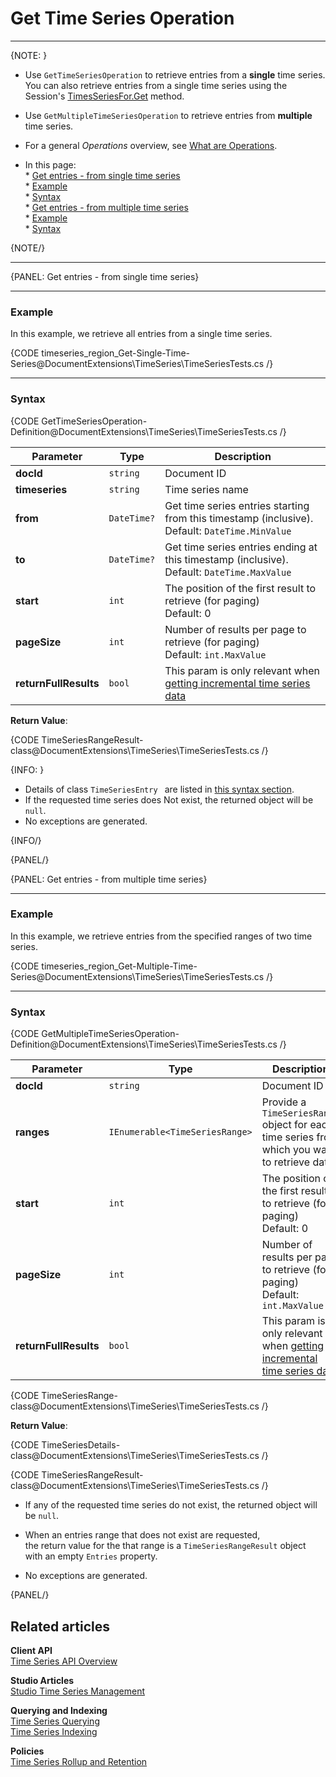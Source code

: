 ﻿# Get Time Series Operation
---

{NOTE: }

* Use `GetTimeSeriesOperation` to retrieve entries from a **single** time series.  
  You can also retrieve entries from a single time series using the Session's [TimesSeriesFor.Get](../../../../document-extensions/timeseries/client-api/session/get/get-entries) method.

* Use `GetMultipleTimeSeriesOperation` to retrieve entries from **multiple** time series.

* For a general _Operations_ overview, see [What are Operations](../../../../client-api/operations/what-are-operations).

* In this page:  
      * [Get entries - from single time series](../../../../document-extensions/timeseries/client-api/operations/get#get-entries---from-single-time-series)  
         * [Example](../../../../document-extensions/timeseries/client-api/operations/get#example)  
         * [Syntax](../../../../document-extensions/timeseries/client-api/operations/get#syntax)  
      * [Get entries - from multiple time series](../../../../document-extensions/timeseries/client-api/operations/get#get-entries---from-multiple-time-series)  
         * [Example](../../../../document-extensions/timeseries/client-api/operations/get#example-1)  
         * [Syntax](../../../../document-extensions/timeseries/client-api/operations/get#syntax-1)  

{NOTE/}

---

{PANEL: Get entries - from single time series}

---

### Example

In this example, we retrieve all entries from a single time series.  

{CODE timeseries_region_Get-Single-Time-Series@DocumentExtensions\TimeSeries\TimeSeriesTests.cs /}

---

### Syntax

{CODE GetTimeSeriesOperation-Definition@DocumentExtensions\TimeSeries\TimeSeriesTests.cs /}

| Parameter             | Type        | Description                                                                                                                                                           |
|-----------------------|-------------|-----------------------------------------------------------------------------------------------------------------------------------------------------------------------|
| **docId**             | `string`    | Document ID                                                                                                                                                           |
| **timeseries**        | `string`    | Time series name                                                                                                                                                      |
| **from**              | `DateTime?` | Get time series entries starting from this timestamp (inclusive).<br> Default: `DateTime.MinValue`                                                                    |
| **to**                | `DateTime?` | Get time series entries ending at this timestamp (inclusive).<br> Default: `DateTime.MaxValue`                                                                        |
| **start**             | `int`       | The position of the first result to retrieve (for paging)<br>Default: 0                                                                                                                                              |
| **pageSize**          | `int`       | Number of results per page to retrieve (for paging)<br>Default: `int.MaxValue`                                                                                                                                                  |
| **returnFullResults** | `bool`      | This param is only relevant when [getting incremental time series data](../../../../document-extensions/timeseries/incremental-time-series/client-api/operations/get) |

**Return Value**: 

{CODE TimeSeriesRangeResult-class@DocumentExtensions\TimeSeries\TimeSeriesTests.cs /}  

{INFO: }

* Details of class `TimeSeriesEntry ` are listed in [this syntax section](../../../../document-extensions/timeseries/client-api/session/get/get-entries#syntax).
* If the requested time series does Not exist, the returned object will be `null`.
* No exceptions are generated.

{INFO/}

{PANEL/}

{PANEL: Get entries - from multiple time series}

---

### Example

In this example, we retrieve entries from the specified ranges of two time series.

{CODE timeseries_region_Get-Multiple-Time-Series@DocumentExtensions\TimeSeries\TimeSeriesTests.cs /}

---

### Syntax

{CODE GetMultipleTimeSeriesOperation-Definition@DocumentExtensions\TimeSeries\TimeSeriesTests.cs /}

| Parameter             | Type                           | Description                                                                                                                                                           |
|-----------------------|--------------------------------|-----------------------------------------------------------------------------------------------------------------------------------------------------------------------|
| **docId**             | `string`                       | Document ID                                                                                                                                                           |
| **ranges**            | `IEnumerable<TimeSeriesRange>` | Provide a `TimeSeriesRange` object for each time series from which you want to retrieve data                                                                          |
| **start**             | `int`                          | The position of the first result to retrieve (for paging)<br>Default: 0                                                                                               |
| **pageSize**          | `int`                          | Number of results per page to retrieve (for paging)<br>Default: `int.MaxValue`                                                                                        |
| **returnFullResults** | `bool`                         | This param is only relevant when [getting incremental time series data](../../../../document-extensions/timeseries/incremental-time-series/client-api/operations/get) |
 
{CODE TimeSeriesRange-class@DocumentExtensions\TimeSeries\TimeSeriesTests.cs /}

**Return Value**:

{CODE TimeSeriesDetails-class@DocumentExtensions\TimeSeries\TimeSeriesTests.cs /}

{CODE TimeSeriesRangeResult-class@DocumentExtensions\TimeSeries\TimeSeriesTests.cs /}

* If any of the requested time series do not exist, the returned object will be `null`.

* When an entries range that does not exist are requested,  
  the return value for the that range is a `TimeSeriesRangeResult` object with an empty `Entries` property.  

* No exceptions are generated.

{PANEL/}

## Related articles

**Client API**  
[Time Series API Overview](../../../../document-extensions/timeseries/client-api/overview)  

**Studio Articles**  
[Studio Time Series Management](../../../../studio/database/document-extensions/time-series)  

**Querying and Indexing**  
[Time Series Querying](../../../../document-extensions/timeseries/querying/overview-and-syntax)  
[Time Series Indexing](../../../../document-extensions/timeseries/indexing)  

**Policies**  
[Time Series Rollup and Retention](../../../../document-extensions/timeseries/rollup-and-retention)  
